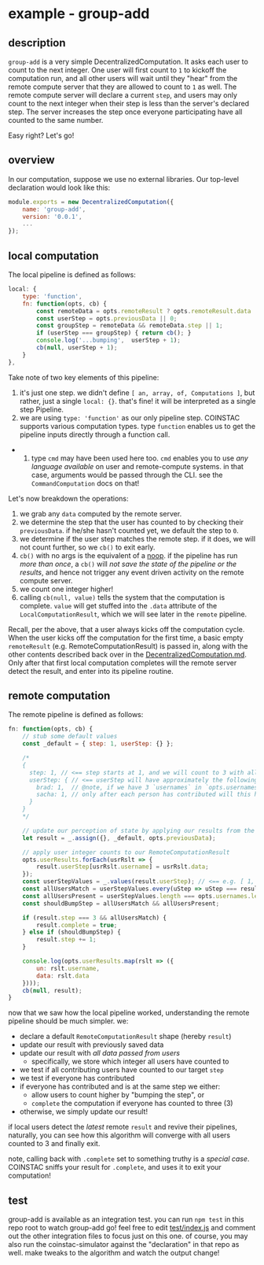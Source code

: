 # example - group-add

## description
`group-add` is a very simple DecentralizedComputation.  It asks each user to
count to the next integer.  One user will first count to `1` to kickoff the
computation run, and all other users will wait until they "hear" from the remote
compute server that they are allowed to count to `1` as well.  The remote
compute server will declare a current `step`, and users may only count to the
next integer when their step is less than the server's declared step.
The server increases the step once everyone participating have all counted to
the same number.

Easy right?  Let's go!

## overview

In our computation, suppose we use no external libraries.  Our top-level declaration would look like this:

```js
module.exports = new DecentralizedComputation({
    name: 'group-add',
    version: '0.0.1',
    ...
});
```

## local computation

The local pipeline is defined as follows:

```js
local: {
    type: 'function',
    fn: function(opts, cb) {
        const remoteData = opts.remoteResult ? opts.remoteResult.data : null;
        const userStep = opts.previousData || 0;
        const groupStep = remoteData && remoteData.step || 1;
        if (userStep === groupStep) { return cb(); }
        console.log('...bumping',  userStep + 1);
        cb(null, userStep + 1);
    }
},
```

Take note of two key elements of this pipeline:

1. it's just one step.  we didn't define `[ an, array, of, Computations ]`, but rather, just a single `local: {}`.  that's fine!  it will be interpreted as a single step Pipeline.
1. we are using `type: 'function'` as our only pipeline step.  COINSTAC supports various computation types.  type `function` enables us to get the pipeline inputs directly through a function call.
  - 1. type `cmd` may have been used here too. `cmd` enables you to use _any language available_ on user and remote-compute systems.  in that case, arguments would be passed through the CLI. see the `CommandComputation` docs on that!

Let's now breakdown the operations:

1. we grab any `data` computed by the remote server.
1. we determine the step that the user has counted to by checking their `previousData`.  if he/she hasn't counted yet, we default the step to `0`.
1. we determine if the user step matches the remote step.  if it does, we will not count further, so we `cb()` to exit early.
  1. `cb()` with no args is the equivalent of a [noop](https://en.wikipedia.org/wiki/NOP). if the pipeline has run _more than once_, a `cb()` will _not save the state of the pipeline or the results_, and hence not trigger any event driven activity on the remote compute server.
1. we count one integer higher!
  1. calling `cb(null, value)` tells the system that the computation is complete. `value` will get stuffed into the `.data` attribute of the `LocalComputationResult`, which we will see later in the `remote` pipeline.


Recall, per the above, that a user always kicks off the computation cycle.  When the user kicks off the computation for the first time, a basic empty `remoteResult` (e.g. RemoteComputationResult) is passed in, along with the other contents described back over in the [DecentralizedComputation.md](./DecentralizedComputation.md).  Only after that first local computation completes will the remote server detect the result, and enter into its pipeline routine.

## remote computation

The remote pipeline is defined as follows:

```js
fn: function(opts, cb) {
    // stub some default values
    const _default = { step: 1, userStep: {} };

    /*
    {
      step: 1, // <== step starts at 1, and we will count to 3 with all users
      userStep: { // <== userStep will have approximately the following shape:
        brad: 1,  // @note, if we have 3 `usernames` in `opts.usernames`,
        sacha: 1, // only after each person has contributed will this have three kv-pairs
      }
    }
    */

    // update our perception of state by applying our results from the last run
    let result = _.assign({}, _default, opts.previousData);

    // apply user integer counts to our RemoteComputationResult
    opts.userResults.forEach(usrRslt => {
        result.userStep[usrRslt.username] = usrRslt.data;
    });
    const userStepValues = _.values(result.userStep); // <== e.g. [ 1, 1 ]
    const allUsersMatch = userStepValues.every(uStep => uStep === result.step);
    const allUsersPresent = userStepValues.length === opts.usernames.length;
    const shouldBumpStep = allUsersMatch && allUsersPresent;

    if (result.step === 3 && allUsersMatch) {
        result.complete = true;
    } else if (shouldBumpStep) {
        result.step += 1;
    }

    console.log(opts.userResults.map(rslt => ({
        un: rslt.username,
        data: rslt.data
    })));
    cb(null, result);
}
```

now that we saw how the local pipeline worked, understanding the remote pipeline should be much simpler. we:

- declare a default `RemoteComputationResult` shape (hereby `result`)
- update our result with previously saved data
- update our result with _all data passed from users_
  - specifically, we store which integer all users have counted to
- we test if all contributing users have counted to our target `step`
- we test if everyone has contributed
- if everyone has contributed and is at the same step we either:
  - allow users to count higher by "bumping the step", or
  - `complete` the computation if everyone has counted to three (3)
- otherwise, we simply update our result!

if local users detect the _latest_ remote `result` and revive their pipelines, naturally, you can see how this algorithm will converge with all users counted to 3 and finally exit.

note, calling back with `.complete` set to something truthy is a _special case_.  COINSTAC sniffs your result for `.complete`, and uses it to exit your computation!

## test

group-add is available as an integration test.  you can run `npm test` in this repo root to watch group-add go!  feel free to edit [test/index.js](https://github.com/MRN-Code/coinstac/blob/master/packages/coinstac-decentralized-algorithm-integration/test/index.js) and comment out the other integration files to focus just on this one.  of course, you may also run the coinstac-simulator against the "declaration" in that repo as well.  make tweaks to the algorithm and watch the output change!
